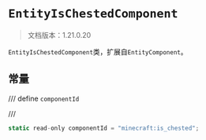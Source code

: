 # `EntityIsChestedComponent`

> 文档版本：1.21.0.20

`EntityIsChestedComponent`类，扩展自`EntityComponent`。

## 常量

/// define
`componentId`


///

```js
static read-only componentId = "minecraft:is_chested";
```

